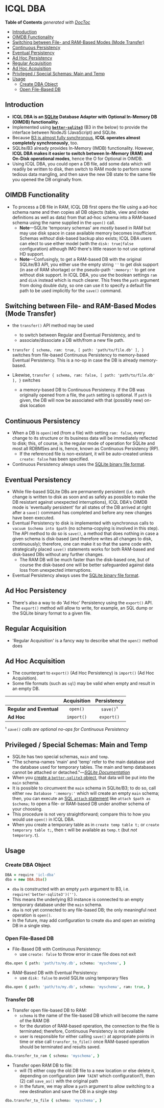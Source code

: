 # ICQL DBA


<!-- START doctoc generated TOC please keep comment here to allow auto update -->
<!-- DON'T EDIT THIS SECTION, INSTEAD RE-RUN doctoc TO UPDATE -->
**Table of Contents**  *generated with [DocToc](https://github.com/thlorenz/doctoc)*

- [Introduction](#introduction)
- [OIMDB Functionality](#oimdb-functionality)
- [Switching between File- and RAM-Based Modes (Mode Transfer)](#switching-between-file--and-ram-based-modes-mode-transfer)
- [Continuous Persistency](#continuous-persistency)
- [Eventual Persistency](#eventual-persistency)
- [Ad Hoc Persistency](#ad-hoc-persistency)
- [Regular Acquisition](#regular-acquisition)
- [Ad Hoc Acquisition](#ad-hoc-acquisition)
- [Privileged / Special Schemas: Main and Temp](#privileged--special-schemas-main-and-temp)
- [Usage](#usage)
  - [Create DBA Object](#create-dba-object)
  - [Open File-Based DB](#open-file-based-db)

<!-- END doctoc generated TOC please keep comment here to allow auto update -->


## Introduction

* **ICQL DBA is an [SQLite](https://sqlite.org/index.html) Database Adapter with Optional In-Memory DB
  (OIMDB) functionality.**
* Implemented using **[`better-sqlite3`](https://github.com/JoshuaWise/better-sqlite3)** (B3 in the below)
  to provide the interface between NodeJS (JavaScript) and SQLite.
* Because [B3 is almost fully synchronous](https://github.com/JoshuaWise/better-sqlite3/issues/262),
  **ICQL operates almost completely synchronously**, too.
* SQLite/B3 already provides In-Memory (IMDB) functionality. However, **ICQL DBA makes it easier to
  switch between In-Memory (RAM) and On-Disk operational modes**, hence the O for Optional in OIMDB.
* Using ICQL DBA, you could open a DB file, add some data which will readily be written to disk, then
  switch to RAM mode to perform some tedious data mangling, and then save the new DB state to the same
  file you opened the DB originally from.

## OIMDB Functionality

* To process a DB file in RAM, ICQL DB first opens the file using a ad-hoc schema name and then copies all
  DB objects (table, view and index definitions as well as data) from that ad-hoc schema into a RAM-based
  schema using the name supplied in the `open()` call.
  * **Note**—SQLite 'temporary schemas' are *mostly* based in RAM but may use disk space in case available
    memory becomes insufficient. Schemas *without* disk-based backup also exists; ICQL DBA users can elect
    to use either model (with the `disk: true|false` configuration) although IMO there's little reason to
    not use optional HD support.
  * **Note**—Confusingly, to get a RAM-based DB with the original SQLite/B3 API, you either use the empty
    string `''` to get disk support (in ase of RAM shortage) or the pseudo-path `':memory:'` to get one
    without disk support. In ICQL DBA, you use the boolean settings `ram` and `disk` instead which is much
    clearer. This frees the `path` argument from doing double duty, so one can use it to specify a default
    file path to be used implicitly for the `save()` command.

## Switching between File- and RAM-Based Modes (Mode Transfer)

* the `transfer()` API method may be used
  * to switch between Regular and Eventual Persistency, and to
  * associate/dissociate a DB with/from a new file path.

* `transfer { schema, ram: true, [ path: 'path/to/file.db' ], }` switches from file-based Continuous
  Persistency to memory-based Eventual Persistency. This is a no-op in case the DB is already memory-based.
* Likewise, `transfer { schema, ram: false, [ path: 'path/to/file.db' ], }` switches
  * a memory-based DB to Continuous Persistency. If the DB was originally opened from a file, the `path`
    setting is optional. If `path` is given, the DB will now be associated with that (possibly new) on-disk
    location


## Continuous Persistency

* When a DB is `open()`ed (from a file) with setting `ram: false`, every change to its structure or its
  business data will be immediately reflected to disk; this, of course, is the regular mode of operation
  for SQLite and most all RDBMSes and is, hence, known as Continuous Persistency (RP).
  * If the referenced file is non-existant, it will be auto-created unless `create: false` has been
    specified.
* Continuous Persistency always uses the [SQLite binary file format](https://sqlite.org/fileformat.html).

## Eventual Persistency

* While file-based SQLite DBs are permanently persistent (i.e. each change is written to disk as soon and as
  safely as possible to make the DB resistant against unexpected interruptions), ICQL DBA's OIMDB mode is
  'eventually persistent' for all states of the DB arrived at right after a `save()` command has completed
  and before any new changes have been executed.
* Eventual Persistency to disk is implemented with synchronous calls to `vacuum $schema into $path` (no
  schema-copying is involved in this step). The API method to do so is `save()`, a method that does nothing
  in case a given schema is disk-based (and therefore writes all changes to disk, continuously); therefore,
  one can make it so that the same code with strategically placed `save()` statements works for both
  RAM-based and disk-based DBs without any further changes.
  * The RAM DB will be much faster than the disk-based one, but of course the disk-based one will be better
    safeguarded against data loss from unexpected interruptions.
* Eventual Persistency always uses the [SQLite binary file format](https://sqlite.org/fileformat.html).

## Ad Hoc Persistency

* There's also a way to do 'Ad Hoc' Persistency using the `export()` API. The `export()` method will allow
  to write, for example, an SQL dump or the SQLite binary format to a given file.

## Regular Acquisition

* 'Regular Acquisition' is a fancy way to describe what the `open()` method does

## Ad Hoc Acquisition

* The counterpart to `export()` (Ad Hoc Persistency) is `import()` (Ad Hoc Acquisition).
* Some file formats (such as `sql`) may be valid when empty and result in an empty DB.



|                          | Acquisition | Persistency |
|:-------------------------|:-----------:|:-----------:|
| **Regular and Eventual** |  `open()`   |  `save()`¹  |
| **Ad Hoc**               | `import()`  | `export()`  |

¹ *`save()` calls are optional no-ops for Continuous Persistency*



## Privileged / Special Schemas: Main and Temp

* SQLite has two special schemas, `main` and `temp`.
* "The schema-names 'main' and 'temp' refer to the
  main database and the database used for temporary tables. The main and temp databases cannot be attached
  or detached."—[*SQLite Documentation*](https://www.sqlite.org/lang_attach.html)
* When you [create a `better-sqlite3`
  object](https://github.com/JoshuaWise/better-sqlite3/blob/master/docs/api.md#new-databasepath-options),
  that data will be put into the `main` schema.
* It is possible to circumvent the `main` schema in SQLite/B3; to do so, call either `new Database
  ':memory:'` which will create an empty `main` schema; then, you can execute an [SQL `attach`
  statement](https://www.sqlite.org/lang_attach.html) like `attach $path as $schema;` to open a file- or
  RAM-based DB under another schema of your choosing.
* This procedure is not very straightforward; compare this to how you would use `open()` in ICQL DBA.
* When you create a temporary table as in `create temp table t;` or `create temporary table t;`, then `t`
  will be available as `temp.t` (but *not* `temporary.t`).

## Usage


### Create DBA Object

```coffee
DBA = require 'icl-dba'
dba = new DBA.Dba()
```

* `dba` is constructed with an empty `path` argument to B3, i.e. `require('better-sqlite3')('')`.
* This means the underlying B3 instance is connected to an empty temporary database under the `main` schema.
* `dba` is not yet connected to any file-based DB; the only meaningful next operation is `open()`.
* In the future, may add configuration to create `dba` and open an existing DB in a single step.

### Open File-Based DB

* File-Based DB with Continuous Persistency:
  * use `create: false` to throw error in case file does not exit

```coffee
dba.open { path: 'path/to/my.db', schema: 'myschema', }
```

* RAM-Based DB with Eventual Persistency:
  * use `disk: false` to avoid SQLite using temporary files

```coffee
dba.open { path: 'path/to/my.db', schema: 'myschema', ram: true, }
```

### Transfer DB

* Transfer open file-based DB to RAM:
  * `schema` is the name of the file-based DB which will become the name of the RAM DB
  * for the duration of RAM-based operation, the connection to the file is terminated; therefore, Continuous
    Persistency is not available
  * user is responsible for either calling `save()` at appropriate points in time or else call
    `transfer_to_file()` once RAM-based operation should be terminated and results saved.

```coffee
dba.transfer_to_ram { schema: 'myschema', }
```

* Transfer open RAM DB to file:
  * will (1) either copy the old DB file to a new location or else delete it, depending on configuration
    (`### TAINT` which configuration?), then (2) call `save_as()` with the original path
  * in the future, we may allow a `path` argument to allow switching to a new destination and save the DB
    in a single step

```coffee
dba.transfer_to_file { schema: 'myschema', }
```






